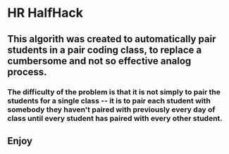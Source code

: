 # HR HalfHack
## This algorith was created to automatically pair students in a pair coding class, to replace a cumbersome and not so effective analog process.
### The difficulty of the problem is that it is not simply to pair the students for a single class -- it is to pair each student with somebody they haven't paired with previously every day of class until every student has paired with every other student.
## Enjoy
